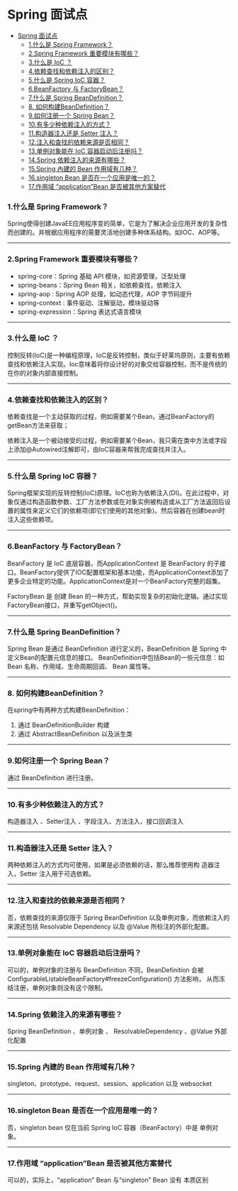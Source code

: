 # Spring 面试点
- [Spring 面试点](#spring-面试点)
    - [1.什么是 Spring Framework？](#1什么是-spring-framework)
    - [2.Spring Framework 重要模块有哪些？](#2spring-framework-重要模块有哪些)
    - [3.什么是 IoC ？](#3什么是-ioc-)
    - [4.依赖查找和依赖注入的区别？](#4依赖查找和依赖注入的区别)
    - [5.什么是 Spring IoC 容器？](#5什么是-spring-ioc-容器)
    - [6.BeanFactory 与 FactoryBean？](#6beanfactory-与-factorybean)
    - [7.什么是 Spring BeanDefinition？](#7什么是-spring-beandefinition)
    - [8. 如何构建BeanDefinition？](#8-如何构建beandefinition)
    - [9.如何注册一个 Spring Bean？](#9如何注册一个-spring-bean)
    - [10.有多少种依赖注入的方式？](#10有多少种依赖注入的方式)
    - [11.构造器注入还是 Setter 注入？](#11构造器注入还是-setter-注入)
    - [12.注入和查找的依赖来源是否相同？](#12注入和查找的依赖来源是否相同)
    - [13.单例对象能在 IoC 容器启动后注册吗？](#13单例对象能在-ioc-容器启动后注册吗)
    - [14.Spring 依赖注入的来源有哪些？](#14spring-依赖注入的来源有哪些)
    - [15.Spring 內建的 Bean 作用域有几种？](#15spring-內建的-bean-作用域有几种)
    - [16.singleton Bean 是否在一个应用是唯一的？](#16singleton-bean-是否在一个应用是唯一的)
    - [17.作用域 “application”Bean 是否被其他方案替代](#17作用域-applicationbean-是否被其他方案替代)


### 1.什么是 Spring Framework？
Spring使得创建JavaEE应用程序变的简单，它是为了解决企业应用开发的复杂性而创建的。并根据应用程序的需要灵活地创建多种体系结构。如IOC、AOP等。

------ 

### 2.Spring Framework 重要模块有哪些？
* spring-core：Spring 基础 API 模块，如资源管理，泛型处理
* spring-beans：Spring Bean 相关，如依赖查找，依赖注入
* spring-aop : Spring AOP 处理，如动态代理，AOP 字节码提升
* spring-context : 事件驱动、注解驱动，模块驱动等
* spring-expression：Spring 表达式语言模块
 
------ 

### 3.什么是 IoC ？
控制反转(IoC)是一种编程原理，IoC是反转控制，类似于好莱坞原则，主要有依赖查找和依赖注入实现。Ioc意味着将你设计好的对象交给容器控制，而不是传统的在你的对象内部直接控制。

------ 

### 4.依赖查找和依赖注入的区别？
依赖查找是一个主动获取的过程，例如需要某个Bean，通过BeanFactory的getBean方法来获取； 

依赖注入是一个被动接受的过程，例如需要某个Bean，我只需在类中方法或字段上添加@Autowired注解即可，由IoC容器来帮我完成查找并注入。

------ 

### 5.什么是 Spring IoC 容器？
Spring框架实现的反转控制(IoC)原理。IoC也称为依赖注入(DI)。在此过程中，对象仅通过构造函数参数、工厂方法参数或在对象实例被构造或从工厂方法返回后设置的属性来定义它们的依赖项(即它们使用的其他对象)。然后容器在创建bean时注入这些依赖项。

------ 

### 6.BeanFactory 与 FactoryBean？
BeanFactory 是 IoC 底层容器，而ApplicationContext 是 BeanFactory 的子接口。BeanFactory提供了IOC配置框架和基本功能，而ApplicationContext添加了更多企业特定的功能。ApplicationContext是对一个BeanFactory完整的超集。

FactoryBean 是 创建 Bean 的一种方式，帮助实现复杂的初始化逻辑。通过实现FactoryBean接口，并重写getObject()。

------ 

### 7.什么是 Spring BeanDefinition？
Spring Bean 是通过 BeanDefinition 进行定义的，BeanDefinition 是 Spring 中定义Bean的配置元信息的接口。
BeanDefinition中包括Bean的一些元信息：如 Bean 名称、作用域、生命周期回调、 Bean 属性等。

------ 

### 8. 如何构建BeanDefinition？
在spring中有两种方式构建BeanDefinition：

1. 通过 BeanDefinitionBuilder 构建
2. 通过 AbstractBeanDefinition 以及派生类

------ 

### 9.如何注册一个 Spring Bean？
通过 BeanDefinition 进行注册。


------ 

### 10.有多少种依赖注入的方式？

构造器注入 、Setter注入 、字段注入、方法注入、接口回调注入

------ 

### 11.构造器注入还是 Setter 注入？

两种依赖注入的方式均可使用，如果是必须依赖的话，那么推荐使用构 造器注入，Setter 注入用于可选依赖。

------ 

### 12.注入和查找的依赖来源是否相同？

否，依赖查找的来源仅限于 Spring BeanDefinition 以及单例对象，而依赖注入的来源还包括 Resolvable Dependency 以及 @Value 所标注的外部化配置。

------ 

### 13.单例对象能在 IoC 容器启动后注册吗？
可以的，单例对象的注册与 BeanDefinition 不同，BeanDefinition 会被 ConfigurableListableBeanFactory#freezeConfiguration() 方法影响， 从而冻结注册，单例对象则没有这个限制。

------ 

### 14.Spring 依赖注入的来源有哪些？
Spring BeanDefinition 、单例对象 、 ResolvableDependency 、@Value 外部化配置

------ 

### 15.Spring 內建的 Bean 作用域有几种？
singleton、prototype、request、session、application 以及 websocket

------ 

### 16.singleton Bean 是否在一个应用是唯一的？
否，singleton bean 仅在当前 Spring IoC 容器（BeanFactory）中是 单例对象。

------ 

### 17.作用域 “application”Bean 是否被其他方案替代
可以的，实际上，“application” Bean 与“singleton” Bean 没有 本质区别

